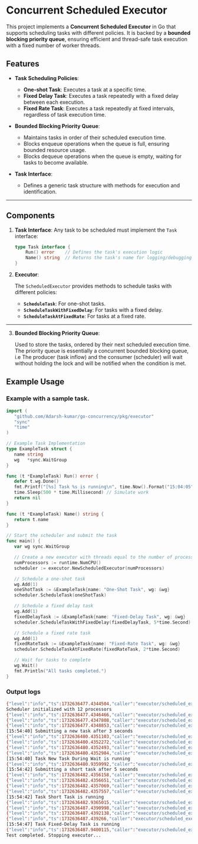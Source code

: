 # Concurrent Scheduled Executor

This project implements a **Concurrent Scheduled Executor** in Go that supports scheduling tasks with different policies. It is backed by a **bounded blocking priority queue**, ensuring efficient and thread-safe task execution with a fixed number of worker threads.

## Features

- **Task Scheduling Policies**:
  - **One-shot Task**: Executes a task at a specific time.
  - **Fixed Delay Task**: Executes a task repeatedly with a fixed delay between each execution.
  - **Fixed Rate Task**: Executes a task repeatedly at fixed intervals, regardless of task execution time.

- **Bounded Blocking Priority Queue**:
  - Maintains tasks in order of their scheduled execution time.
  - Blocks enqueue operations when the queue is full, ensuring bounded resource usage.
  - Blocks dequeue operations when the queue is empty, waiting for tasks to become available.

- **Task Interface**:
  - Defines a generic task structure with methods for execution and identification.

---

## Components 

1. **Task Interface**:
   Any task to be scheduled must implement the `Task` interface:

   ```go
   type Task interface {
       Run() error    // Defines the task's execution logic
       Name() string  // Returns the task's name for logging/debugging
   }
2. **Executor**:

    The `ScheduledExecutor` provides methods to schedule tasks with different policies:

    - **`ScheduleTask`**: For one-shot tasks.
    - **`ScheduleTaskWithFixedDelay`**: For tasks with a fixed delay.
    - **`ScheduleTaskAtFixedRate`**: For tasks at a fixed rate.

---

3. **Bounded Blocking Priority Queue**:

    Used to store the tasks, ordered by their next scheduled execution time. The priority queue is essentially a concurrent bounded blocking queue, i.e The producer (task inflow) and the 
    consumer (scheduler) will wait without holding the lock and will be notified when the condition is met. 
  
## Example Usage

### Example with a sample task.

 ```go
import (
    "github.com/Adarsh-kumar/go-concurrency/pkg/executor"
    "sync"
    "time"
)

// Example Task Implementation
type ExampleTask struct {
    name string
    wg   *sync.WaitGroup
}

func (t *ExampleTask) Run() error {
    defer t.wg.Done()
    fmt.Printf("[%s] Task %s is running\n", time.Now().Format("15:04:05"), t.name)
    time.Sleep(500 * time.Millisecond) // Simulate work
    return nil
}

func (t *ExampleTask) Name() string {
    return t.name
}

// Start the scheduler and submit the task 
func main() {
    var wg sync.WaitGroup

    // Create a new executor with threads equal to the number of processors
    numProcessors := runtime.NumCPU()
    scheduler := executor.NewScheduledExecutor(numProcessors)

    // Schedule a one-shot task
    wg.Add(1)
    oneShotTask := &ExampleTask{name: "One-Shot Task", wg: &wg}
    scheduler.ScheduleTask(oneShotTask)

    // Schedule a fixed delay task
    wg.Add(1)
    fixedDelayTask := &ExampleTask{name: "Fixed-Delay Task", wg: &wg}
    scheduler.ScheduleTaskWithFixedDelay(fixedDelayTask, 5*time.Second)

    // Schedule a fixed rate task
    wg.Add(1)
    fixedRateTask := &ExampleTask{name: "Fixed-Rate Task", wg: &wg}
    scheduler.ScheduleTaskAtFixedRate(fixedRateTask, 2*time.Second)

    // Wait for tasks to complete
    wg.Wait()
    fmt.Println("All tasks completed.")
}
```

### Output logs
```bash
{"level":"info","ts":1732636477.4344504,"caller":"executor/scheduled_executor.go:23","msg":"Initializing ScheduledExecutor"}
Scheduler initialized with 12 processors
{"level":"info","ts":1732636477.4346466,"caller":"executor/scheduled_executor.go:49","msg":"Scheduling task with fixed delay: Fixed-Delay Task, delay: 10s"}
{"level":"info","ts":1732636477.4347808,"caller":"executor/scheduled_executor.go:93","msg":"Next task (Fixed-Delay Task) scheduled in 9.999916591s"}
{"level":"info","ts":1732636477.4348853,"caller":"executor/scheduled_executor.go:93","msg":"Next task (Fixed-Delay Task) scheduled in 9.999790563s"}
[15:54:40] Submitting a new task after 3 seconds
{"level":"info","ts":1732636480.4351103,"caller":"executor/scheduled_executor.go:36","msg":"Scheduling one-shot task: New Task During Wait"}
{"level":"info","ts":1732636480.4352272,"caller":"executor/scheduled_executor.go:88","msg":"Executing task: New Task During Wait"}
{"level":"info","ts":1732636480.4352493,"caller":"executor/scheduled_executor.go:93","msg":"Next task (Fixed-Delay Task) scheduled in 6.999428946s"}
{"level":"info","ts":1732636480.4352984,"caller":"executor/scheduled_executor.go:122","msg":"Running task: New Task During Wait"}
[15:54:40] Task New Task During Wait is running
{"level":"info","ts":1732636480.9359992,"caller":"executor/scheduled_executor.go:127","msg":"Task New Task During Wait completed successfully"}
[15:54:42] Submitting a short task after 5 seconds
{"level":"info","ts":1732636482.4356158,"caller":"executor/scheduled_executor.go:36","msg":"Scheduling one-shot task: Short Task"}
{"level":"info","ts":1732636482.4356651,"caller":"executor/scheduled_executor.go:88","msg":"Executing task: Short Task"}
{"level":"info","ts":1732636482.4357069,"caller":"executor/scheduled_executor.go:93","msg":"Next task (Fixed-Delay Task) scheduled in 4.998982194s"}
{"level":"info","ts":1732636482.4357557,"caller":"executor/scheduled_executor.go:122","msg":"Running task: Short Task"}
[15:54:42] Task Short Task is running
{"level":"info","ts":1732636482.9365015,"caller":"executor/scheduled_executor.go:127","msg":"Task Short Task completed successfully"}
{"level":"info","ts":1732636487.4390998,"caller":"executor/scheduled_executor.go:97","msg":"Scheduled time reached for task: Fixed-Delay Task"}
{"level":"info","ts":1732636487.4392138,"caller":"executor/scheduled_executor.go:88","msg":"Executing task: Fixed-Delay Task"}
{"level":"info","ts":1732636487.439266,"caller":"executor/scheduled_executor.go:122","msg":"Running task: Fixed-Delay Task"}
[15:54:47] Task Fixed-Delay Task is running
{"level":"info","ts":1732636487.9400115,"caller":"executor/scheduled_executor.go:127","msg":"Task Fixed-Delay Task completed successfully"}
Test completed. Stopping executor...




